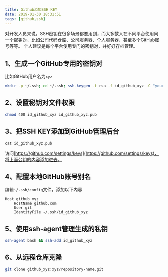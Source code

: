 ```yaml
---
title: Github添加SSH KEY
date: 2019-01-30 18:31:51
tags: [github,ssh]
---
```


对开发人员来说，SSH密钥在很多场景都要用到，而大多数人在不同平台使用同一个密钥对，比如公司代码仓库、公司服务器、个人服务器、甚至多个GitHub账号等等。
个人建议是每个平台使用专门的密钥对，并好好存档管理。

## 1、生成一个GitHub专用的密钥对

比如GitHub用户名为`xyz`

```bash
mkdir -p ~/.ssh; cd ~/.ssh; ssh-keygen -t rsa -f id_github_xyz -C "your email"
```

## 2、设置秘钥对文件权限

```bash
chmod 400 id_github_xyz id_github_xyz.pub
```

## 3、把SSH KEY添加到GitHub管理后台

```
cat id_github_xyz.pub
```

访问[https://github.com/settings/keys](https://github.com/settings/keys)，将上面公钥的内容添加进去。

## 4、配置本地GitHub账号别名

编辑`~/.ssh/config`文件，添加以下内容

```
Host github_xyz
    HostName github.com
    User git
    IdentityFile ~/.ssh/id_github_xyz
```

## 5、使用ssh-agent管理生成的私钥

```bash
ssh-agent bash && ssh-add id_github_xyz
```

## 6、从远程仓库克隆

```bash
git clone github_xyz:xyz/repository-name.git
```